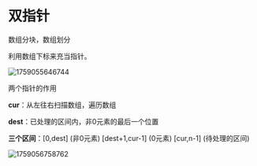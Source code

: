 # 双指针

数组分块，数组划分

利用数组下标来充当指针。

![1759055646744](C:\Users\34242\AppData\Roaming\Typora\typora-user-images\1759055646744.png)

两个指针的作用

**cur**：从左往右扫描数组，遍历数组

**dest**：已处理的区间内，非0元素的最后一个位置

**三个区间**：[0,dest] (非0元素) [dest+1,cur-1] (0元素) [cur,n-1] (待处理的区间)

![1759056758762](C:\Users\34242\AppData\Roaming\Typora\typora-user-images\1759056758762.png)






